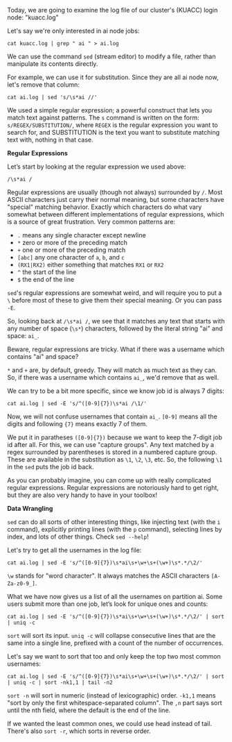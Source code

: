 Today, we are going to examine the log file of our cluster's (KUACC) login node: "kuacc.log" 

Let's say we're only interested in ai node jobs:

`cat kuacc.log | grep " ai " > ai.log`


We can use the command `sed` (stream editor) to modify a file, rather than manipulate its contents directly. 

For example, we can use it for substitution.
Since they are all ai node now, let's remove that column:

`cat ai.log | sed 's/\s*ai //'`

We used a simple regular expression; a powerful construct that lets you match text against patterns. The `s` command is written on the form: `s/REGEX/SUBSTITUTION/`, where `REGEX` is the regular expression you want to search for, and SUBSTITUTION is the text you want to substitute matching text with, nothing in that case.


**Regular Expressions**

Let’s start by looking at the regular expression we used above: 

`/\s*ai /`

Regular expressions are usually (though not always) surrounded by `/`. Most ASCII characters just carry their normal meaning, but some characters have "special" matching behavior. Exactly which characters do what vary somewhat between different implementations of regular expressions, which is a source of great frustration. Very common patterns are:

* `.` means any single character except newline
* `*` zero or more of the preceding match
* `+` one or more of the preceding match
* `[abc]` any one character of `a`, `b`, and `c`
* `(RX1|RX2)` either something that matches `RX1` or `RX2`
* `^` the start of the line
* `$` the end of the line

`sed`'s regular expressions are somewhat weird, and will require you to put a `\` before most of these to give them their special meaning. Or you can pass `-E`.

So, looking back at `/\s*ai /`, we see that it matches any text that starts with any number of space (`\s*`) characters, followed by the literal string "ai" and space: `ai_`.

Beware, regular expressions are tricky. What if there was a username which contains "ai" and space?

`*` and `+` are, by default, greedy. They will match as much text as they can. So, if there was a username which contains `ai_`, we'd remove that as well.

We can try to be a bit more specific, since we know job id is always 7 digits:

`cat ai.log | sed -E 's/^([0-9]{7})\s*ai /\1/'`

Now, we will not confuse usernames that contain `ai_`. `[0-9]` means all the digits and following `{7}` means exactly 7 of them. 

We put it in paratheses `([0-9]{7})` because we want to keep the 7-digit job id after all. For this, we can use "capture groups". Any text matched by a regex surrounded by parentheses is stored in a numbered capture group. These are available in the substitution as `\1`, `\2`, `\3`, etc. So, the following `\1` in the `sed` puts the job id back.

As you can probably imagine, you can come up with really complicated regular expressions. Regular expressions are notoriously hard to get right, but they are also very handy to have in your toolbox!


**Data Wrangling**

`sed` can do all sorts of other interesting things, like injecting text (with the `i` command), explicitly printing lines (with the `p` command), selecting lines by index, and lots of other things. Check `sed --help`!

Let's try to get all the usernames in the log file:

`cat ai.log | sed -E 's/^([0-9]{7})\s*ai\s+\w+\s+(\w+)\s*.*/\2/'`

`\w` stands for "word character". It always matches the ASCII characters `[A-Za-z0-9_]`. 

What we have now gives us a list of all the usernames on partition ai. 
Some users submit more than one job, let’s look for unique ones and counts:

`cat ai.log | sed -E 's/^([0-9]{7})\s*ai\s+\w+\s+(\w+)\s*.*/\2/' | sort | uniq -c`

`sort` will sort its input. `uniq -c` will collapse consecutive lines that are the same into a single line, prefixed with a count of the number of occurrences.

Let's say we want to sort that too and only keep the top two most common usernames:

`cat ai.log | sed -E 's/^([0-9]{7})\s*ai\s+\w+\s+(\w+)\s*.*/\2/' | sort | uniq -c | sort -nk1,1 | tail -n2`

`sort -n` will sort in numeric (instead of lexicographic) order. `-k1,1` means "sort by only the first whitespace-separated column". The `,n` part says sort until the nth field, where the default is the end of the line.

If we wanted the least common ones, we could use head instead of tail. There's also `sort -r`, which sorts in reverse order.









